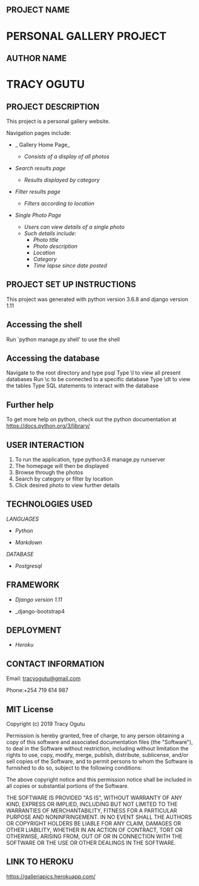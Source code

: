 ## PROJECT NAME
# PERSONAL GALLERY PROJECT

## AUTHOR NAME
# TRACY OGUTU

## PROJECT DESCRIPTION

This project is a personal gallery website.

Navigation pages include:

* _ Gallery Home Page_

    * _Consists of a display of all photos_

    
* _Search results page_

    * _Results displayed by category_


* _Filter results page_

     * _Filters according to location_

* _Single Photo Page_

    * _Users can view details of a single photo_
    * _Such details include:_
        * _Photo title_
        * _Photo description_
        * _Location_
        * _Category_
        * _Time lapse since date posted_



## PROJECT SET UP INSTRUCTIONS

This project was generated with python version 3.6.8 and django version 1.11

## Accessing the shell

Run `python manage.py shell' to use the shell 

## Accessing the database

Navigate to the root directory and type psql 
Type \l to view all present databases
Run \c <name-of-database> to be connected to a specific database
Type \dt to view the tables
Type SQL statements to interact with the database

## Further help
To get more help on python, check out the python documentation at https://docs.python.org/3/library/

## USER INTERACTION

1. To run the application, type python3.6 manage.py runserver
2. The homepage will then be displayed
3. Browse through the photos
4. Search by category or filter by location
5. Click desired photo to view further details

## TECHNOLOGIES USED

_LANGUAGES_

* _Python_

* _Markdown_

_DATABASE_

* _Postgresql_

## FRAMEWORK

* _Django version 1.11_

* _django-bootstrap4

## DEPLOYMENT

* _Heroku_

## CONTACT INFORMATION

Email: tracyogutu@gmail.com

Phone:+254 719 614 987

## MIT License

Copyright (c) 2019 Tracy Ogutu

Permission is hereby granted, free of charge, to any person obtaining a copy
of this software and associated documentation files (the "Software"), to deal
in the Software without restriction, including without limitation the rights
to use, copy, modify, merge, publish, distribute, sublicense, and/or sell
copies of the Software, and to permit persons to whom the Software is
furnished to do so, subject to the following conditions:

The above copyright notice and this permission notice shall be included in all
copies or substantial portions of the Software.

THE SOFTWARE IS PROVIDED "AS IS", WITHOUT WARRANTY OF ANY KIND, EXPRESS OR
IMPLIED, INCLUDING BUT NOT LIMITED TO THE WARRANTIES OF MERCHANTABILITY,
FITNESS FOR A PARTICULAR PURPOSE AND NONINFRINGEMENT. IN NO EVENT SHALL THE
AUTHORS OR COPYRIGHT HOLDERS BE LIABLE FOR ANY CLAIM, DAMAGES OR OTHER
LIABILITY, WHETHER IN AN ACTION OF CONTRACT, TORT OR OTHERWISE, ARISING FROM,
OUT OF OR IN CONNECTION WITH THE SOFTWARE OR THE USE OR OTHER DEALINGS IN THE
SOFTWARE.


## LINK TO HEROKU

https://galleriapics.herokuapp.com/


